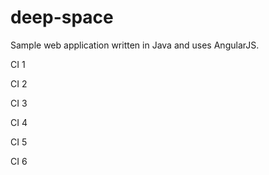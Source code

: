 # deep-space
Sample web application written in Java and uses AngularJS.

CI 1

CI 2

CI 3

CI 4

CI 5

CI 6
